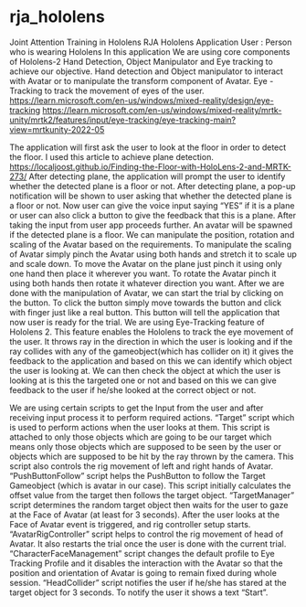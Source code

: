 # rja_hololens
Joint Attention Training in Hololens
RJA Hololens Application
User : Person who is wearing Hololens
In this application 
We are using core components of Hololens-2 Hand Detection, Object Manipulator and Eye tracking to achieve our objective.
Hand detection and Object manipulator to interact with Avatar or to manipulate the transform component of Avatar.
Eye -Tracking to track the movement of eyes of the user.
https://learn.microsoft.com/en-us/windows/mixed-reality/design/eye-tracking
https://learn.microsoft.com/en-us/windows/mixed-reality/mrtk-unity/mrtk2/features/input/eye-tracking/eye-tracking-main?view=mrtkunity-2022-05

The application will first ask the user to look at the floor in order to detect the floor.
I used this article to achieve plane detection.
https://localjoost.github.io/Finding-the-Floor-with-HoloLens-2-and-MRTK-273/
After detecting plane, the application will prompt the user to identify whether the detected plane is a floor or not.
After detecting plane, a pop-up notification will be shown to user asking that whether the detected plane is a floor or not.
Now user can give the voice input saying “YES” if it is a plane or user can also click a button to give the feedback that this is a plane.
After taking the input from user app proceeds further.
An avatar will be spawned if the detected plane is a floor.
We can manipulate the position, rotation and scaling of the Avatar based on the requirements.
To manipulate the scaling of Avatar simply pinch the Avatar using both hands and stretch it to scale up and scale down. 
To move the Avatar on the plane just pinch it using only one hand then place it wherever you want.
To rotate the Avatar pinch it using both hands then rotate it whatever direction you want.
After we are done with the manipulation of Avatar, we can start the trial by clicking on the button.
To click the button simply move towards the button and click with finger just like a real button.
This button will tell the application that now user is ready for the trial.
We are using Eye-Tracking feature of Hololens 2. This feature enables the Hololens to track the eye movement of the user. It throws ray in the direction in which the user is looking and if the ray collides with any of the gameobject(which has collider on it) it gives the feedback to the application and based on this we can identify which object the user is looking at.
We can then check the object at which the user is looking at is this the targeted one or not and based on this we can give feedback to the user if he/she looked at the correct object or not.

We are using certain scripts to get the Input from the user and after receiving input process it to perform required actions.
“Target” script which is used to perform actions when the user looks at them. This script is attached to only those objects which are going to be our target which means only those objects which are supposed to be seen by the user or objects which are supposed to be hit by the ray thrown by the camera. This script also controls the rig movement of left and right hands of Avatar.
“PushButtonFollow” script helps the PushButton to follow the Target Gameobject (which is avatar in our case). This script initially calculates the offset value from the target then follows the target object.
“TargetManager” script determines the random target object then waits for the user to gaze at the Face of Avatar (at least for 3 seconds). After the user looks at the Face of Avatar event is triggered, and rig controller setup starts.
“AvatarRigController” script helps to control the rig movement of head of Avatar. It also restarts the trial once the user is done with the current trial.
“CharacterFaceManagement” script changes the default profile to Eye Tracking Profile and it disables the interaction with the Avatar so that the position and orientation of Avatar is going to remain fixed during whole session.
“HeadCollider” script notifies the user if he/she has stared at the target object for 3 seconds. To notify the user it shows a text “Start”.
